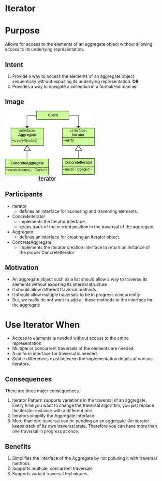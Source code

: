 # Iterator #

# Purpose

Allows for access to the elements of an aggregate object without allowing access to its underlying representation.

## Intent ##

1. Provide a way to access the elements of an aggregate object sequentially without exposing its underlying representation.
**OR**
2. Provides a way to navigate a collection in a formalized manner.

## Image ##

![alt text](./Images/Iterator-1.md.png "Iterator")

## Participants ##

+ Iterator
  + defines an interface for accessing and traversing elements.
+ ConcreteIterator
  + implements the Iterator interface.
  + keeps track of the current position in the traversal of the aggregate.
+ Aggregate
  + defines an interface for creating an Iterator object.
+ ConcreteAggregate
  + implements the Iterator creation interface to return an instance of the proper ConcreteIterator

## Motivation ##

+ An aggregate object such as a list should allow a way to traverse its elements without exposing its internal structure
+ It should allow different traversal methods
+ It should allow multiple traversals to be in progress concurrently
+ But, we really do not want to add all these methods to the interface for the aggregate

# Use Iterator When ##

+ Access to elements is needed without access to the entire representation.
+ Multiple or concurrent traversals of the elements are needed.
+ A uniform interface for traversal is needed.
+ Subtle differences exist between the implementation details of various iterators.

## Consequences ##

There are three major consequences.

1. Iterator Pattern supports variations in the traversal of an aggregate. Every time you want to change the traversal algorithm, you just replace the iterator instance with a different one.
2. Iterators simplify the Aggregate interface.
3. More than one traversal can be pending on an aggregate. An iterator keeps track of its own traversal state. Therefore you can have more than one traversal in progress at once.

## Benefits ##

1. 	Simplifies the interface of the Aggregate by not polluting it with traversal methods
2. 	Supports multiple, concurrent traversals
3. 	Supports variant traversal techniques

